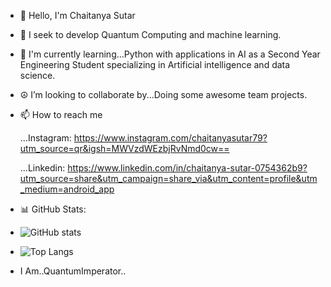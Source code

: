 - 👋 Hello, I'm Chaitanya Sutar

- 👀 I seek to develop Quantum Computing and machine learning. 

- 🌱 I'm currently learning...Python with applications in AI as a Second Year Engineering Student specializing in Artificial intelligence and data science. 

- ☮️ I’m looking to collaborate by...Doing some awesome team projects.

- 📫 How to reach me 

  ...Instagram:
https://www.instagram.com/chaitanyasutar79?utm_source=qr&igsh=MWVzdWEzbjRvNmd0cw==

  ...Linkedin:
https://www.linkedin.com/in/chaitanya-sutar-0754362b9?utm_source=share&utm_campaign=share_via&utm_content=profile&utm_medium=android_app 

- 📊 GitHub Stats:

- ![GitHub stats](https://github-readme-stats.vercel.app/api?username=Alt-Chaitanya&show_icons=true&theme=radical)  

- ![Top Langs](https://github-readme-stats.vercel.app/api/top-langs/?username=Alt-Chaitanya&layout=compact&theme=radical)  


- I Am..QuantumImperator.. 

<!---
Alt-Chaitanya/Alt-Chaitanya is a ✨ special ✨ repository because its `README.md` (this file) appears on your GitHub profile.
You can click the Preview link to take a look at your changes.
--->
